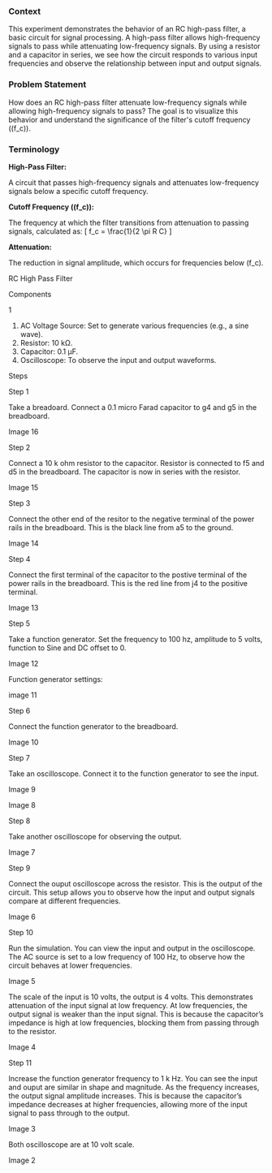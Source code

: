 ### **Context**

This experiment demonstrates the behavior of an RC high-pass filter, a basic circuit for signal processing. A high-pass filter allows high-frequency signals to pass while attenuating low-frequency signals. By using a resistor and a capacitor in series, we see how the circuit responds to various input frequencies and observe the relationship between input and output signals.

### **Problem Statement**

How does an RC high-pass filter attenuate low-frequency signals while allowing high-frequency signals to pass? The goal is to visualize this behavior and understand the significance of the filter's cutoff frequency (\(f_c\)).

### **Terminology**

**High-Pass Filter:**

A circuit that passes high-frequency signals and attenuates low-frequency signals below a specific cutoff frequency.

**Cutoff Frequency (\(f_c\)):**

The frequency at which the filter transitions from attenuation to passing signals, calculated as:
   \[
   f_c = \frac{1}{2 \pi R C}
   \]

**Attenuation:**

The reduction in signal amplitude, which occurs for frequencies below \(f_c\).

RC High Pass Filter

Components

1

1. AC Voltage Source: Set to generate various frequencies (e.g., a sine wave).
2. Resistor: 10 kΩ.
3. Capacitor: 0.1 µF.
4. Oscilloscope: To observe the input and output waveforms.

Steps

Step 1

Take a breadoard. Connect a 0.1 micro Farad capacitor to g4 and g5 in the breadboard.

Image 16

Step 2

Connect a 10 k ohm resistor to the capacitor. Resistor is connected to f5 and d5 in the breadboard. The capacitor is now in series with the resistor.

Image 15

Step 3

Connect the other end of the resitor to the negative terminal of the power rails in the breadboard. This is the black line from a5 to the ground.

Image 14

Step 4

Connect the first terminal of the capacitor to the postive terminal of the power rails in the breadboard. This is the red line from j4 to the positive terminal.

Image 13

Step 5

Take a function generator. Set the frequency to 100 hz, amplitude to 5 volts, function to Sine and DC offset to 0.

Image 12

Function generator settings:

image 11

Step 6

Connect the function generator to the breadboard.

Image 10

Step 7

Take an oscilloscope. Connect it to the function generator to see the input.

Image 9

Image 8

Step 8

Take another oscilloscope for observing the output.

Image 7

Step 9

Connect the ouput oscilloscope across the resistor. This is the output of the circuit. This setup allows you to observe how the input and output signals compare at different frequencies.

Image 6

Step 10

Run the simulation. You can view the input and output in the oscilloscope. The AC source is set to a low frequency of 100 Hz, to observe how the circuit behaves at lower frequencies.

Image 5

The scale of the input is 10 volts, the output is 4 volts. This demonstrates attenuation of the input signal at low frequency. At low frequencies, the output signal is weaker than the input signal. This is because the capacitor’s impedance is high at low frequencies, blocking them from passing through to the resistor.

Image 4

Step 11

Increase the function generator frequency to 1 k Hz. You can see the input and ouput are similar in shape and magnitude. As the frequency increases, the output signal amplitude increases. This is because the capacitor’s impedance decreases at higher frequencies, allowing more of the input signal to pass through to the output.

Image 3

Both oscilloscope are at 10 volt scale.

Image 2
